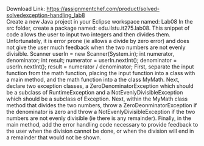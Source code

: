 Download Link: https://assignmentchef.com/product/solved-solvedexception-handling_lab8
<br>
Create a new Java project in your Eclipse workspace named: Lab08 In the src folder, create a package named: edu.ilstu.it275.lab08. This snippet of code allows the user to input two integers and then divides them. Unfortunately, it is error prone (ie allows a divide by zero error) and does not give the user much feedback when the two numbers are not evenly divisible. Scanner userIn = new Scanner(System.in); int numerator, denominator; int result; numerator = userIn.nextInt(); denominator = userIn.nextInt(); result = numerator / denominator; First, separate the input function from the math function, placing the input function into a class with a main method, and the math function into a the class MyMath. Next, declare two exception classes, a ZeroDenominatorException which should be a subclass of RuntimeException and a NotEvenlyDivisibleException which should be a subclass of Exception. Next, within the MyMath class method that divides the two numbers, throw a ZeroDeonminatorException if the denominator is zero and throw a NotEvenlyDivisibleException if the two numbers are not evenly divisible (ie there is any remainder). Finally, in the main method, add the error handling code necessary to provide feedback to the user when the division cannot be done, or when the division will end in a remainder that would not be shown.